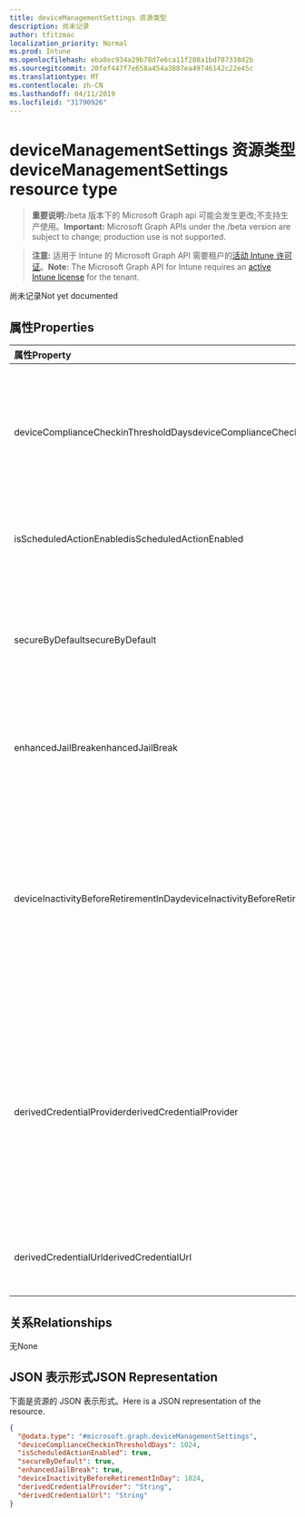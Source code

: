 ```yaml
---
title: deviceManagementSettings 资源类型
description: 尚未记录
author: tfitzmac
localization_priority: Normal
ms.prod: Intune
ms.openlocfilehash: eba8ec934a29b78d7e6ca11f288a1bd787338d2b
ms.sourcegitcommit: 20fef447f7e658a454a3887ea49746142c22e45c
ms.translationtype: MT
ms.contentlocale: zh-CN
ms.lasthandoff: 04/11/2019
ms.locfileid: "31790926"
---
```

# <a name="devicemanagementsettings-resource-type"></a><span data-ttu-id="323e5-103">deviceManagementSettings 资源类型</span><span class="sxs-lookup"><span data-stu-id="323e5-103">deviceManagementSettings resource type</span></span>

> <span data-ttu-id="323e5-104">**重要说明:**/beta 版本下的 Microsoft Graph api 可能会发生更改;不支持生产使用。</span><span class="sxs-lookup"><span data-stu-id="323e5-104">**Important:** Microsoft Graph APIs under the /beta version are subject to change; production use is not supported.</span></span>

> <span data-ttu-id="323e5-105">**注意:** 适用于 Intune 的 Microsoft Graph API 需要租户的[活动 Intune 许可证](https://go.microsoft.com/fwlink/?linkid=839381)。</span><span class="sxs-lookup"><span data-stu-id="323e5-105">**Note:** The Microsoft Graph API for Intune requires an [active Intune license](https://go.microsoft.com/fwlink/?linkid=839381) for the tenant.</span></span>

<span data-ttu-id="323e5-106">尚未记录</span><span class="sxs-lookup"><span data-stu-id="323e5-106">Not yet documented</span></span>

## <a name="properties"></a><span data-ttu-id="323e5-107">属性</span><span class="sxs-lookup"><span data-stu-id="323e5-107">Properties</span></span>
|<span data-ttu-id="323e5-108">属性</span><span class="sxs-lookup"><span data-stu-id="323e5-108">Property</span></span>|<span data-ttu-id="323e5-109">类型</span><span class="sxs-lookup"><span data-stu-id="323e5-109">Type</span></span>|<span data-ttu-id="323e5-110">说明</span><span class="sxs-lookup"><span data-stu-id="323e5-110">Description</span></span>|
|:---|:---|:---|
|<span data-ttu-id="323e5-111">deviceComplianceCheckinThresholdDays</span><span class="sxs-lookup"><span data-stu-id="323e5-111">deviceComplianceCheckinThresholdDays</span></span>|<span data-ttu-id="323e5-112">Int32</span><span class="sxs-lookup"><span data-stu-id="323e5-112">Int32</span></span>|<span data-ttu-id="323e5-113">允许设备无需签入即可保持符合性的天数。</span><span class="sxs-lookup"><span data-stu-id="323e5-113">The number of days a device is allowed to go without checking in to remain compliant.</span></span> <span data-ttu-id="323e5-114">有效值为 0 至 120</span><span class="sxs-lookup"><span data-stu-id="323e5-114">Valid values 0 to 120</span></span>|
|<span data-ttu-id="323e5-115">isScheduledActionEnabled</span><span class="sxs-lookup"><span data-stu-id="323e5-115">isScheduledActionEnabled</span></span>|<span data-ttu-id="323e5-116">布尔值</span><span class="sxs-lookup"><span data-stu-id="323e5-116">Boolean</span></span>|<span data-ttu-id="323e5-117">是否为规则的计划操作启用此功能。</span><span class="sxs-lookup"><span data-stu-id="323e5-117">Is feature enabled or not for scheduled action for rule.</span></span>|
|<span data-ttu-id="323e5-118">secureByDefault</span><span class="sxs-lookup"><span data-stu-id="323e5-118">secureByDefault</span></span>|<span data-ttu-id="323e5-119">Boolean</span><span class="sxs-lookup"><span data-stu-id="323e5-119">Boolean</span></span>|<span data-ttu-id="323e5-120">它为 true 时，如果不存在目标符合性策略，则设备应为不符合。</span><span class="sxs-lookup"><span data-stu-id="323e5-120">Device should be noncompliant when there is no compliance policy targeted when this is true</span></span>|
|<span data-ttu-id="323e5-121">enhancedJailBreak</span><span class="sxs-lookup"><span data-stu-id="323e5-121">enhancedJailBreak</span></span>|<span data-ttu-id="323e5-122">布尔值</span><span class="sxs-lookup"><span data-stu-id="323e5-122">Boolean</span></span>|<span data-ttu-id="323e5-123">功能是否已启用或不适用于增强的 jailbreak 检测。</span><span class="sxs-lookup"><span data-stu-id="323e5-123">Is feature enabled or not for enhanced jailbreak detection.</span></span>|
|<span data-ttu-id="323e5-124">deviceInactivityBeforeRetirementInDay</span><span class="sxs-lookup"><span data-stu-id="323e5-124">deviceInactivityBeforeRetirementInDay</span></span>|<span data-ttu-id="323e5-125">Int32</span><span class="sxs-lookup"><span data-stu-id="323e5-125">Int32</span></span>|<span data-ttu-id="323e5-126">如果设备在指定天数内未签入, 则可能会删除公司数据, 并且设备将不受管理。</span><span class="sxs-lookup"><span data-stu-id="323e5-126">When the device does not check in for specified number of days, the company data might be removed and the device will not be under management.</span></span> <span data-ttu-id="323e5-127">有效值为30至270</span><span class="sxs-lookup"><span data-stu-id="323e5-127">Valid values 30 to 270</span></span>|
|<span data-ttu-id="323e5-128">derivedCredentialProvider</span><span class="sxs-lookup"><span data-stu-id="323e5-128">derivedCredentialProvider</span></span>|[<span data-ttu-id="323e5-129">derivedCredentialProviderType</span><span class="sxs-lookup"><span data-stu-id="323e5-129">derivedCredentialProviderType</span></span>](../resources/intune-deviceconfig-derivedcredentialprovidertype.md)|<span data-ttu-id="323e5-130">要用于此帐户的派生的凭据提供程序。</span><span class="sxs-lookup"><span data-stu-id="323e5-130">The Derived Credential Provider to use for this account.</span></span> <span data-ttu-id="323e5-131">可取值为：`notConfigured`、`entrustDataCard`、`purebred`、`xTec` 或 `intercede`。</span><span class="sxs-lookup"><span data-stu-id="323e5-131">Possible values are: `notConfigured`, `entrustDataCard`, `purebred`, `xTec`, `intercede`.</span></span>|
|<span data-ttu-id="323e5-132">derivedCredentialUrl</span><span class="sxs-lookup"><span data-stu-id="323e5-132">derivedCredentialUrl</span></span>|<span data-ttu-id="323e5-133">String</span><span class="sxs-lookup"><span data-stu-id="323e5-133">String</span></span>|<span data-ttu-id="323e5-134">派生的凭据提供程序自助服务 URI。</span><span class="sxs-lookup"><span data-stu-id="323e5-134">The Derived Credential Provider self-service URI.</span></span>|

## <a name="relationships"></a><span data-ttu-id="323e5-135">关系</span><span class="sxs-lookup"><span data-stu-id="323e5-135">Relationships</span></span>
<span data-ttu-id="323e5-136">无</span><span class="sxs-lookup"><span data-stu-id="323e5-136">None</span></span>

## <a name="json-representation"></a><span data-ttu-id="323e5-137">JSON 表示形式</span><span class="sxs-lookup"><span data-stu-id="323e5-137">JSON Representation</span></span>
<span data-ttu-id="323e5-138">下面是资源的 JSON 表示形式。</span><span class="sxs-lookup"><span data-stu-id="323e5-138">Here is a JSON representation of the resource.</span></span>
<!-- {
  "blockType": "resource",
  "@odata.type": "microsoft.graph.deviceManagementSettings"
}
-->
``` json
{
  "@odata.type": "#microsoft.graph.deviceManagementSettings",
  "deviceComplianceCheckinThresholdDays": 1024,
  "isScheduledActionEnabled": true,
  "secureByDefault": true,
  "enhancedJailBreak": true,
  "deviceInactivityBeforeRetirementInDay": 1024,
  "derivedCredentialProvider": "String",
  "derivedCredentialUrl": "String"
}
```





